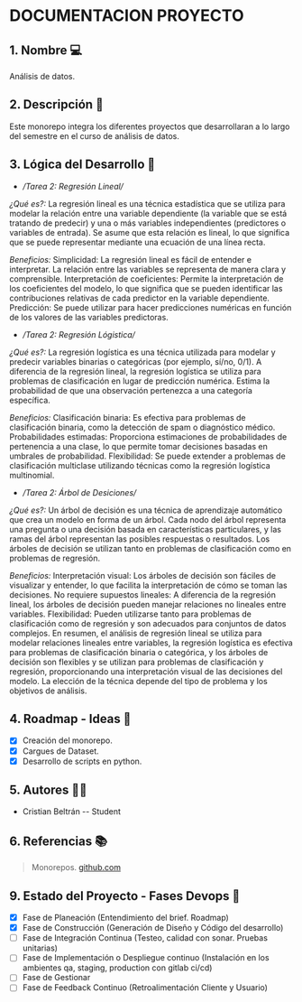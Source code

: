 # DOCUMENTACION PROYECTO 

## 1. Nombre :computer:

Análisis de datos.

## 2. Descripción 	:bookmark_tabs:

Este monorepo integra los diferentes proyectos que desarrollaran a lo largo del semestre en el curso de análisis de datos.

## 3. Lógica del Desarrollo  :speech_balloon:

- */Tarea 2: Regresión Lineal/*

*¿Qué es?:* La regresión lineal es una técnica estadística que se utiliza para modelar la relación entre una variable dependiente (la variable que se está tratando de predecir) y una o más variables independientes (predictores o variables de entrada). Se asume que esta relación es lineal, lo que significa que se puede representar mediante una ecuación de una línea recta.

*Beneficios:*
Simplicidad: La regresión lineal es fácil de entender e interpretar. La relación entre las variables se representa de manera clara y comprensible.
Interpretación de coeficientes: Permite la interpretación de los coeficientes del modelo, lo que significa que se pueden identificar las contribuciones relativas de cada predictor en la variable dependiente.
Predicción: Se puede utilizar para hacer predicciones numéricas en función de los valores de las variables predictoras.

- */Tarea 2: Regresión Lógistica/*
  
*¿Qué es?:* La regresión logística es una técnica utilizada para modelar y predecir variables binarias o categóricas (por ejemplo, sí/no, 0/1). A diferencia de la regresión lineal, la regresión logística se utiliza para problemas de clasificación en lugar de predicción numérica. Estima la probabilidad de que una observación pertenezca a una categoría específica.

*Beneficios:*
Clasificación binaria: Es efectiva para problemas de clasificación binaria, como la detección de spam o diagnóstico médico.
Probabilidades estimadas: Proporciona estimaciones de probabilidades de pertenencia a una clase, lo que permite tomar decisiones basadas en umbrales de probabilidad.
Flexibilidad: Se puede extender a problemas de clasificación multiclase utilizando técnicas como la regresión logística multinomial.

- */Tarea 2: Árbol de Desiciones/*

*¿Qué es?:* Un árbol de decisión es una técnica de aprendizaje automático que crea un modelo en forma de un árbol. Cada nodo del árbol representa una pregunta o una decisión basada en características particulares, y las ramas del árbol representan las posibles respuestas o resultados. Los árboles de decisión se utilizan tanto en problemas de clasificación como en problemas de regresión.

*Beneficios:*
Interpretación visual: Los árboles de decisión son fáciles de visualizar y entender, lo que facilita la interpretación de cómo se toman las decisiones.
No requiere supuestos lineales: A diferencia de la regresión lineal, los árboles de decisión pueden manejar relaciones no lineales entre variables.
Flexibilidad: Pueden utilizarse tanto para problemas de clasificación como de regresión y son adecuados para conjuntos de datos complejos.
En resumen, el análisis de regresión lineal se utiliza para modelar relaciones lineales entre variables, la regresión logística es efectiva para problemas de clasificación binaria o categórica, y los árboles de decisión son flexibles y se utilizan para problemas de clasificación y regresión, proporcionando una interpretación visual de las decisiones del modelo. La elección de la técnica depende del tipo de problema y los objetivos de análisis.

## 4. Roadmap - Ideas :roller_coaster:
* [x] Creación del monorepo.
* [x] Cargues de Dataset.
* [x] Desarrollo de scripts en python.

## 5. Autores 🧑‍💻
- Cristian Beltrán -- Student

## 6. Referencias :books:
> Monorepos. [github.com](https://github.com/Igvir/monorepo-guidelines)

## 9. Estado del Proyecto - Fases Devops :construction:
* [x] Fase de Planeación (Entendimiento del brief. Roadmap)
* [x] Fase de Construcción (Generación de Diseño y Código del desarrollo)
* [ ] Fase de Integración Continua (Testeo, calidad con sonar. Pruebas unitarias)
* [ ] Fase de Implementación o Despliegue continuo (Instalación en los ambientes qa, staging, production con gitlab ci/cd)
* [ ] Fase de Gestionar
* [ ] Fase de Feedback Continuo (Retroalimentación Cliente y Usuario)
